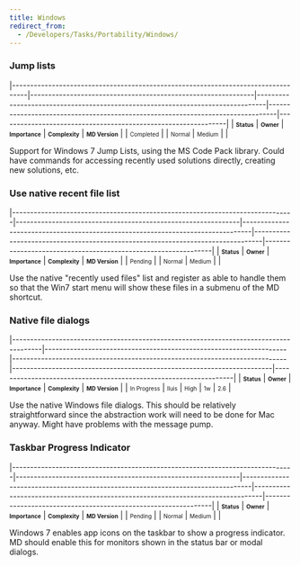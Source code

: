 ```yaml
---
title: Windows
redirect_from:
  - /Developers/Tasks/Portability/Windows/
---
```


### Jump lists

<span> </span>

<span id="_task_a_Windows.JumpLists"></span><span> </span>

|----------------------------------------------------------------------------------|--------------------------------------------------------------|--------------------------------------------------------------------------------|--------------------------------------------------------------------------------|---------------------------------------------------------------|
| **<span style="font-size: x-small;">Status</span>**                              | **<span style="font-size: x-small;">Owner</span>**           | **<span style="font-size: x-small;">Importance</span>**                        | **<span style="font-size: x-small;">Complexity</span>**                        | **<span style="font-size: x-small;">MD Version</span>**       |
| <span class="task-status-Completed" style="font-size: x-small;">Completed</span> | <span class="task-owner" style="font-size: x-small;"></span> | <span class="task-importance-Normal" style="font-size: x-small;">Normal</span> | <span class="task-complexity-Medium" style="font-size: x-small;">Medium</span> | <span class="task-target" style="font-size: x-small;"></span> |

Support for Windows 7 Jump Lists, using the MS Code Pack library. Could have commands for accessing recently used solutions directly, creating new solutions, etc.

### Use native recent file list

<span> </span>

<span id="_task_a_Windows.NativeRecent"></span><span> </span>

|------------------------------------------------------------------------------|--------------------------------------------------------------|--------------------------------------------------------------------------------|--------------------------------------------------------------------------------|---------------------------------------------------------------|
| **<span style="font-size: x-small;">Status</span>**                          | **<span style="font-size: x-small;">Owner</span>**           | **<span style="font-size: x-small;">Importance</span>**                        | **<span style="font-size: x-small;">Complexity</span>**                        | **<span style="font-size: x-small;">MD Version</span>**       |
| <span class="task-status-Pending" style="font-size: x-small;">Pending</span> | <span class="task-owner" style="font-size: x-small;"></span> | <span class="task-importance-Normal" style="font-size: x-small;">Normal</span> | <span class="task-complexity-Medium" style="font-size: x-small;">Medium</span> | <span class="task-target" style="font-size: x-small;"></span> |

Use the native "recently used files" list and register as able to handle them so that the Win7 start menu will show these files in a submenu of the MD shortcut.

### Native file dialogs

<span> </span>

<span id="_task_a_Windows.NativeFileDialogs"></span><span> </span>

|--------------------------------------------------------------------------------------|-------------------------------------------------------------------|----------------------------------------------------------------------------|------------------------------------------------------------------------|------------------------------------------------------------------|
| **<span style="font-size: x-small;">Status</span>**                                  | **<span style="font-size: x-small;">Owner</span>**                | **<span style="font-size: x-small;">Importance</span>**                    | **<span style="font-size: x-small;">Complexity</span>**                | **<span style="font-size: x-small;">MD Version</span>**          |
| <span class="task-status-In Progress" style="font-size: x-small;">In Progress</span> | <span class="task-owner" style="font-size: x-small;">lluis</span> | <span class="task-importance-High" style="font-size: x-small;">High</span> | <span class="task-complexity-1w" style="font-size: x-small;">1w</span> | <span class="task-target" style="font-size: x-small;">2.6</span> |

Use the native Windows file dialogs. This should be relatively straightforward since the abstraction work will need to be done for Mac anyway. Might have problems with the message pump. 

### Taskbar Progress Indicator

<span> </span>

<span id="_task_a_Windows.TaskbarProgressIndicator"></span><span> </span>

|------------------------------------------------------------------------------|--------------------------------------------------------------|--------------------------------------------------------------------------------|--------------------------------------------------------------------------------|---------------------------------------------------------------|
| **<span style="font-size: x-small;">Status</span>**                          | **<span style="font-size: x-small;">Owner</span>**           | **<span style="font-size: x-small;">Importance</span>**                        | **<span style="font-size: x-small;">Complexity</span>**                        | **<span style="font-size: x-small;">MD Version</span>**       |
| <span class="task-status-Pending" style="font-size: x-small;">Pending</span> | <span class="task-owner" style="font-size: x-small;"></span> | <span class="task-importance-Normal" style="font-size: x-small;">Normal</span> | <span class="task-complexity-Medium" style="font-size: x-small;">Medium</span> | <span class="task-target" style="font-size: x-small;"></span> |

Windows 7 enables app icons on the taskbar to show a progress indicator. MD should enable this for monitors shown in the status bar or modal dialogs.


